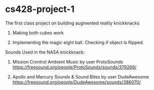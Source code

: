 # cs428-project-1
The first class project on building augmented reality knickknacks 

1. Making both cubes work

2. Implementing the magic eight ball.
Checking if object is flipped. 

Sounds Used in the NASA knickknack:

1. Mission Crontrol Ambient Music by user ProtoSounds https://freesound.org/people/ProtoSounds/sounds/379269/

2. Apollo and Mercury Sounds & Sound Bites by user DudeAwesome https://freesound.org/people/DudeAwesome/sounds/386070/
